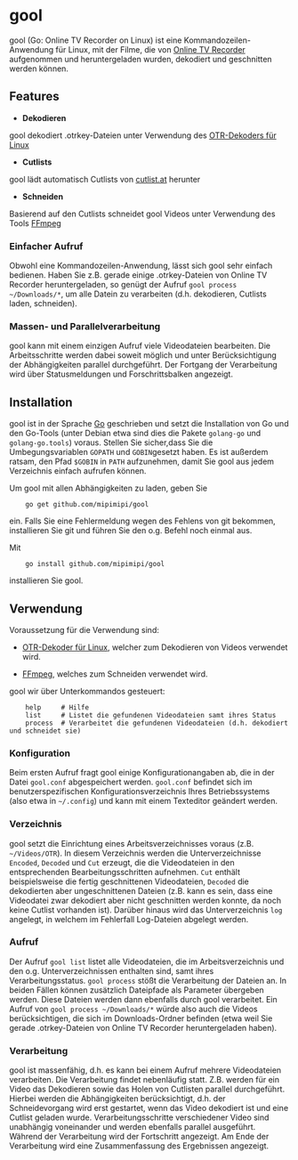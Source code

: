 # gool

gool (Go: Online TV Recorder on Linux) ist eine Kommandozeilen-Anwendung für Linux, mit der Filme, die von [Online TV Recorder](https://www.onlinetvrecorder.com/) aufgenommen und heruntergeladen wurden, dekodiert und geschnitten werden können.

## Features

* **Dekodieren**

gool dekodiert .otrkey-Dateien unter Verwendung des [OTR-Dekoders für Linux](http://www.onlinetvrecorder.com/downloads/otrdecoder-bin-linux-Ubuntu_8.04.2-x86_64-0.4.614.tar.bz2)

* **Cutlists**

gool lädt automatisch Cutlists von [cutlist.at](http://cutlist.at) herunter

* **Schneiden**

Basierend auf den Cutlists schneidet gool Videos unter Verwendung des Tools [FFmpeg](https://ffmpeg.org/)

### Einfacher Aufruf

Obwohl eine Kommandozeilen-Anwendung, lässt sich gool sehr einfach bedienen. Haben Sie z.B. gerade einige .otrkey-Dateien von Online TV Recorder heruntergeladen, so genügt der Aufruf `gool process ~/Downloads/*`, um alle Datein zu verarbeiten (d.h. dekodieren, Cutlists laden, schneiden).

### Massen- und Parallelverarbeitung

gool kann mit einem einzigen Aufruf viele Videodateien bearbeiten. Die Arbeitsschritte werden dabei soweit möglich und unter Berücksichtigung der Abhängigkeiten parallel durchgeführt. Der Fortgang der Verarbeitung wird über Statusmeldungen und Forschrittsbalken angezeigt.

## Installation

gool ist in der Sprache [Go](https://de.wikipedia.org/wiki/Go_(Programmiersprache)) geschrieben und setzt die Installation von Go und den Go-Tools (unter Debian etwa sind dies die Pakete `golang-go` und `golang-go.tools`) voraus. Stellen Sie sicher,dass Sie die Umbegungsvariablen `GOPATH` und `GOBIN`gesetzt haben. Es ist außerdem ratsam, den Pfad `$GOBIN` in `PATH` aufzunehmen, damit Sie gool aus jedem Verzeichnis einfach aufrufen können.

Um gool mit allen Abhängigkeiten zu laden, geben Sie

        go get github.com/mipimipi/gool

ein. Falls Sie eine Fehlermeldung wegen des Fehlens von git bekommen, installieren Sie git und führen Sie den o.g. Befehl noch einmal aus.

Mit

        go install github.com/mipimipi/gool

installieren Sie gool.

## Verwendung

Voraussetzung für die Verwendung sind:

* [OTR-Dekoder für Linux](http://www.onlinetvrecorder.com/downloads/otrdecoder-bin-linux-Ubuntu_8.04.2-x86_64-0.4.614.tar.bz2), welcher zum Dekodieren von Videos verwendet wird.

* [FFmpeg](https://ffmpeg.org/), welches zum Schneiden verwendet wird.

gool wir über Unterkommandos gesteuert:

        help     # Hilfe
        list     # Listet die gefundenen Videodateien samt ihres Status
        process  # Verarbeitet die gefundenen Videodateien (d.h. dekodiert und schneidet sie)

### Konfiguration

Beim ersten Aufruf fragt gool einige Konfigurationangaben ab, die in der Datei `gool.conf` abgespeichert werden. `gool.conf` befindet sich im benutzerspezifischen Konfigurationsverzeichnis Ihres Betriebssystems (also etwa in `~/.config`) und kann mit einem Texteditor geändert werden.

### Verzeichnis

gool setzt die Einrichtung eines Arbeitsverzeichnisses voraus (z.B. `~/Videos/OTR`). In diesem Verzeichnis werden die Unterverzeichnisse `Encoded`, `Decoded` und `Cut` erzeugt, die die Videodateien in den entsprechenden Bearbeitungsschritten aufnehmen. `Cut` enthält beispielsweise die fertig geschnittenen Videodateien, `Decoded` die dekodierten aber ungeschnittenen Dateien (z.B. kann es sein, dass eine Videodatei zwar dekodiert aber nicht geschnitten werden konnte, da noch keine Cutlist vorhanden ist). Darüber hinaus wird das Unterverzeichnis `log` angelegt, in welchem im Fehlerfall Log-Dateien abgelegt werden.

### Aufruf

Der Aufruf `gool list` listet alle Videodateien, die im Arbeitsverzeichnis und den o.g. Unterverzeichnissen enthalten sind, samt ihres Verarbeitungsstatus. `gool process` stößt die Verarbeitung der Dateien an. In beiden Fällen können zusätzlich Dateipfade als Parameter übergeben werden. Diese Dateien werden dann ebenfalls durch gool verarbeitet. Ein Aufruf von `gool process ~/Downloads/*` würde also auch die Videos berücksichtigen, die sich im Downloads-Ordner befinden (etwa weil Sie gerade .otrkey-Dateien von Online TV Recorder heruntergeladen haben).

### Verarbeitung

gool ist massenfähig, d.h. es kann bei einem Aufruf mehrere Videodateien verarbeiten. Die Verarbeitung findet nebenläufig statt. Z.B. werden für ein Video das Dekodieren sowie das Holen von Cutlisten parallel durchgeführt. Hierbei werden die Abhängigkeiten berücksichtigt, d.h. der Schneidevorgang wird erst gestartet, wenn das Video dekodiert ist und eine Cutlist geladen wurde.
Verarbeitungsschritte verschiedener Video sind unabhängig voneinander und werden ebenfalls parallel ausgeführt. Während der Verarbeitung wird der Fortschritt angezeigt. Am Ende der Verarbeitung wird eine Zusammenfassung des Ergebnissen angezeigt.